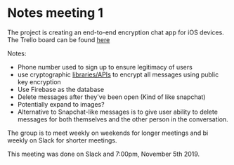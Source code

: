 # Notes meeting 1  
The project is creating an end-to-end encryption chat app for iOS devices.  
The Trello board can be found [here](https://trello.com/b/dzuUnoZi/1st-sprint-planning)  

Notes:  
* Phone number used to sign up to ensure legitimacy of users  
* use cryptographic [libraries/APIs](https://cryptoswift.io/) to encrypt all messages using public key encryption  
* Use Firebase as the database  
* Delete messages after they've been open (Kind of like snapchat)  
* Potentially expand to images?  
* Alternative to Snapchat-like messages is to give user ability to delete messages for both themselves and the other person in the conversation.  

The group is to meet weekly on weekends for longer meetings and bi weekly on Slack for shorter meetings.   

This meeting was done on Slack and 7:00pm, November 5th 2019.
